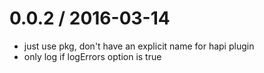 
0.0.2 / 2016-03-14
==================

  * just use pkg, don't have an explicit name for hapi plugin
  * only log if logErrors option is true
